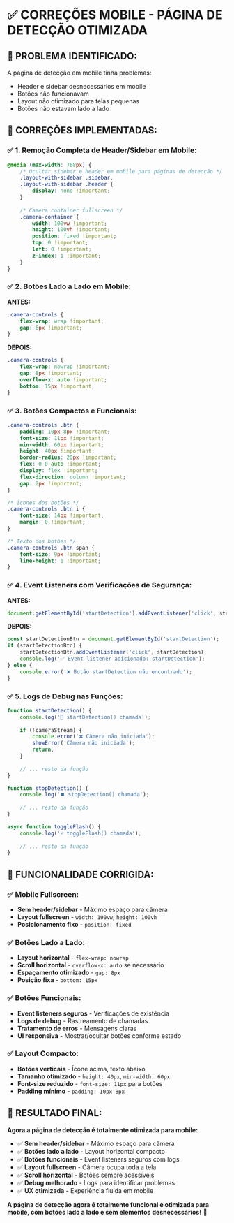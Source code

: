 # ✅ CORREÇÕES MOBILE - PÁGINA DE DETECÇÃO OTIMIZADA

## 🎯 **PROBLEMA IDENTIFICADO:**

A página de detecção em mobile tinha problemas:
- Header e sidebar desnecessários em mobile
- Botões não funcionavam
- Layout não otimizado para telas pequenas
- Botões não estavam lado a lado

## 🔧 **CORREÇÕES IMPLEMENTADAS:**

### ✅ **1. Remoção Completa de Header/Sidebar em Mobile:**

```css
@media (max-width: 768px) {
    /* Ocultar sidebar e header em mobile para páginas de detecção */
    .layout-with-sidebar .sidebar,
    .layout-with-sidebar .header {
        display: none !important;
    }
    
    /* Camera container fullscreen */
    .camera-container {
        width: 100vw !important;
        height: 100vh !important;
        position: fixed !important;
        top: 0 !important;
        left: 0 !important;
        z-index: 1 !important;
    }
}
```

### ✅ **2. Botões Lado a Lado em Mobile:**

**ANTES:**
```css
.camera-controls {
    flex-wrap: wrap !important;
    gap: 6px !important;
}
```

**DEPOIS:**
```css
.camera-controls {
    flex-wrap: nowrap !important;
    gap: 8px !important;
    overflow-x: auto !important;
    bottom: 15px !important;
}
```

### ✅ **3. Botões Compactos e Funcionais:**

```css
.camera-controls .btn {
    padding: 10px 8px !important;
    font-size: 11px !important;
    min-width: 60px !important;
    height: 40px !important;
    border-radius: 20px !important;
    flex: 0 0 auto !important;
    display: flex !important;
    flex-direction: column !important;
    gap: 2px !important;
}

/* Ícones dos botões */
.camera-controls .btn i {
    font-size: 14px !important;
    margin: 0 !important;
}

/* Texto dos botões */
.camera-controls .btn span {
    font-size: 9px !important;
    line-height: 1 !important;
}
```

### ✅ **4. Event Listeners com Verificações de Segurança:**

**ANTES:**
```javascript
document.getElementById('startDetection').addEventListener('click', startDetection);
```

**DEPOIS:**
```javascript
const startDetectionBtn = document.getElementById('startDetection');
if (startDetectionBtn) {
    startDetectionBtn.addEventListener('click', startDetection);
    console.log('✅ Event listener adicionado: startDetection');
} else {
    console.error('❌ Botão startDetection não encontrado');
}
```

### ✅ **5. Logs de Debug nas Funções:**

```javascript
function startDetection() {
    console.log('🎯 startDetection() chamada');
    
    if (!cameraStream) {
        console.error('❌ Câmera não iniciada');
        showError('Câmera não iniciada');
        return;
    }
    
    // ... resto da função
}

function stopDetection() {
    console.log('⏹️ stopDetection() chamada');
    
    // ... resto da função
}

async function toggleFlash() {
    console.log('⚡ toggleFlash() chamada');
    
    // ... resto da função
}
```

## 🎯 **FUNCIONALIDADE CORRIGIDA:**

### ✅ **Mobile Fullscreen:**
- **Sem header/sidebar** - Máximo espaço para câmera
- **Layout fullscreen** - `width: 100vw`, `height: 100vh`
- **Posicionamento fixo** - `position: fixed`

### ✅ **Botões Lado a Lado:**
- **Layout horizontal** - `flex-wrap: nowrap`
- **Scroll horizontal** - `overflow-x: auto` se necessário
- **Espaçamento otimizado** - `gap: 8px`
- **Posição fixa** - `bottom: 15px`

### ✅ **Botões Funcionais:**
- **Event listeners seguros** - Verificações de existência
- **Logs de debug** - Rastreamento de chamadas
- **Tratamento de erros** - Mensagens claras
- **UI responsiva** - Mostrar/ocultar botões conforme estado

### ✅ **Layout Compacto:**
- **Botões verticais** - Ícone acima, texto abaixo
- **Tamanho otimizado** - `height: 40px`, `min-width: 60px`
- **Font-size reduzido** - `font-size: 11px` para botões
- **Padding mínimo** - `padding: 10px 8px`

## 🎉 **RESULTADO FINAL:**

**Agora a página de detecção é totalmente otimizada para mobile:**

- ✅ **Sem header/sidebar** - Máximo espaço para câmera
- ✅ **Botões lado a lado** - Layout horizontal compacto
- ✅ **Botões funcionais** - Event listeners seguros com logs
- ✅ **Layout fullscreen** - Câmera ocupa toda a tela
- ✅ **Scroll horizontal** - Botões sempre acessíveis
- ✅ **Debug melhorado** - Logs para identificar problemas
- ✅ **UX otimizada** - Experiência fluida em mobile

**A página de detecção agora é totalmente funcional e otimizada para mobile, com botões lado a lado e sem elementos desnecessários!** 🎉
